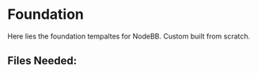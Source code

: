 # Foundation
Here lies the foundation tempaltes for NodeBB. Custom built from scratch.

## Files Needed:
